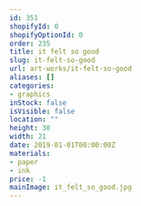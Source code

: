 ```yaml
---
id: 351
shopifyId: 0
shopifyOptionId: 0
order: 235
title: it felt so good
slug: it-felt-so-good
url: art-works/it-felt-so-good
aliases: []
categories:
- graphics
inStock: false
isVisible: false
location: ""
height: 30
width: 21
date: 2019-01-01T00:00:00Z
materials:
- paper
- ink
price: -1
mainImage: it_felt_so_good.jpg
---
```

